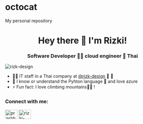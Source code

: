 # octocat
My personal repository
<h1 align="center">Hey there 👋 I'm Rizki!</h1>
<h3 align="center">Software Developer 👨‍💻 cloud engineer 🚀 Thai </h3>

<p align="left"> <img src="https://komarev.com/ghpvc/?username=rizk-design&label=Profile%20views&color=0e75b6&style=flat" alt="rizk-design" /> </p>

- 👨‍💻 IT staff in a Thai company at [@rizk-design](https://github.com/rizk-design) 🦛 🚀
- 🌱 I know or understand the Pyhton language 🐍 and love azure 
- ⚡ Fun fact: I love climbing mountains🧗‍♂️ !

<h3 align="left">Connect with me:</h3>
<p align="left">
<a href="https://instagram.com/prasbhara04" target="blank"><img align="center" src="https://raw.githubusercontent.com/rahuldkjain/github-profile-readme-generator/master/src/images/icons/Social/instagram.svg" alt="prasbhara04" height="30" width="40" /></a>
<a href="https://linkedin.com/in/rizki-pratama-b099a4a0" target="blank"><img align="center" src="https://raw.githubusercontent.com/rahuldkjain/github-profile-readme-generator/master/src/images/icons/Social/linked-in-alt.svg" alt="rizki-pratama-b099a4a0" height="30" width="40" /></a>
</p>
<!-- 
<h3 align="left">Languages and Tools:</h3>
<p align="left"> 
  <a href="https://pandas.pydata.org/" target="_blank" rel="noreferrer"> 
    <img src="https://upload.wikimedia.org/wikipedia/commons/0/0f/Original_Ferris.svg" alt="pandas" width="40" height="40"/> 
  </a> 
  <a href="https://www.python.org" target="_blank" rel="noreferrer"> 
    <img src="https://raw.githubusercontent.com/devicons/devicon/master/icons/python/python-original.svg" alt="python" width="40" height="40"/> 
  </a> 
  <a href="https://scikit-learn.org/" target="_blank" rel="noreferrer"> 
    <img src="https://upload.wikimedia.org/wikipedia/commons/0/05/Scikit_learn_logo_small.svg" alt="scikit_learn" width="40" height="40"/> 
</p>
-->
<!--  <p align="center"> <img src=https://github-readme-stats.vercel.app/api?username=ellie-sleightholm&show_icons=true alt=rahuldkjain /> </p> -->
